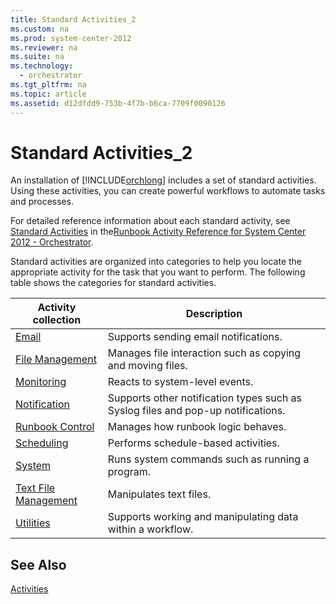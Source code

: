 ```yaml
---
title: Standard Activities_2
ms.custom: na
ms.prod: system-center-2012
ms.reviewer: na
ms.suite: na
ms.technology: 
  - orchestrator
ms.tgt_pltfrm: na
ms.topic: article
ms.assetid: d12dfdd9-753b-4f7b-b6ca-7709f0090126
---
```

# Standard Activities_2
An installation of [!INCLUDE[orchlong](./Token/orchlong_md.md)] includes a set of standard activities. Using these activities, you can create powerful workflows to automate tasks and processes.

For detailed reference information about each standard activity, see [Standard Activities](./Standard-Activities.md) in the[Runbook Activity Reference for System Center 2012 - Orchestrator](./Runbook-Activity-Reference-for-System-Center-2012---Orchestrator.md).

Standard activities are organized into categories to help you locate the appropriate activity for the task that you want to perform. The following table shows the categories for standard activities.

|Activity collection|Description|
|-----------------------|---------------|
|[Email](./Email.md)|Supports sending email notifications.|
|[File Management](./File-Management.md)|Manages file interaction such as copying and moving files.|
|[Monitoring](./Monitoring.md)|Reacts to system\-level events.|
|[Notification](./Notification.md)|Supports other notification types such as Syslog files and pop\-up notifications.|
|[Runbook Control](./Runbook-Control.md)|Manages how runbook logic behaves.|
|[Scheduling](./Scheduling.md)|Performs schedule\-based activities.|
|[System](./System.md)|Runs system commands such as running a program.|
|[Text File Management](./Text-File-Management.md)|Manipulates text files.|
|[Utilities](./Utilities.md)|Supports working and manipulating data within a workflow.|

## See Also
[Activities](./Activities.md)


